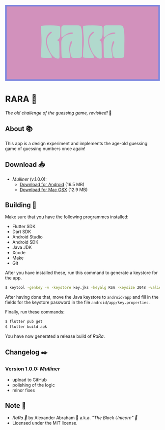 <p align="center">
 <img src="https://github.com/iamtheblackunicorn/rara/raw/main/assets/images/banner.png"/>
</p>

# RARA :rainbow:

*The old challenge of the guessing game, revisited!* :rainbow:

## About :books:

This app is a design experiment and implements the age-old guessing game of guessing numbers once again!

## Download :inbox_tray:

- *Mulliner* (v.1.0.0):
  - [Download for Android](https://github.com/iamtheblackunicorn/rara/releases/download/v.1.0.0/RaRa-v1.0.0-Mulliner-Release.apk) (16.5 MB)
  - [Download for Mac OSX](https://github.com/iamtheblackunicorn/rara/releases/download/v.1.0.0/RaRa-v1.0.0-Mulliner-Release.app.zip) (12.9 MB)

## Building :hammer:

Make sure that you have the following programmes installed:

- Flutter SDK
- Dart SDK
- Android Studio
- Android SDK
- Java JDK
- Xcode
- Make
- Git

After you have installed these, run this command to generate a keystore for the app.

```bash
$ keytool -genkey -v -keystore key.jks -keyalg RSA -keysize 2048 -validity 10000 -alias key
```

After having done that, move the Java keystore to `android/app` and fill in the fields for the keystore password in the file `android/app/key.properties`.

Finally, run these commands:

```bash
$ flutter pub get
$ flutter build apk
```

You have now generated a release build of *RaRa*.

## Changelog :black_nib:

### Version 1.0.0: ***Mulliner***

- upload to GitHub
- polishing of the logic
- minor fixes

## Note :scroll:

- *RaRa :rainbow:* by Alexander Abraham :black_heart: a.k.a. *"The Black Unicorn" :unicorn:*
- Licensed under the MIT license.
